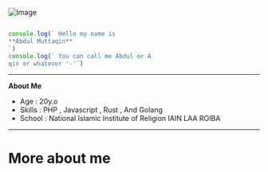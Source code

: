 ![Image](https://raw.githubusercontent.com/fdciabdul/fdciabdul/master/tenor.gif)

```javascript

console.log(` Hello my name is 
**Abdul Muttaqin**
`)
console.log(` You can call me Abdul or A
qin or whatever '-'`)
```
___

**About Me**

- Age : 20y.o
- Skills : PHP , Javascript , Rust , And Golang
- School : National Islamic Institute of Religion 
           IAIN LAA ROIBA 
___
# More about me 

